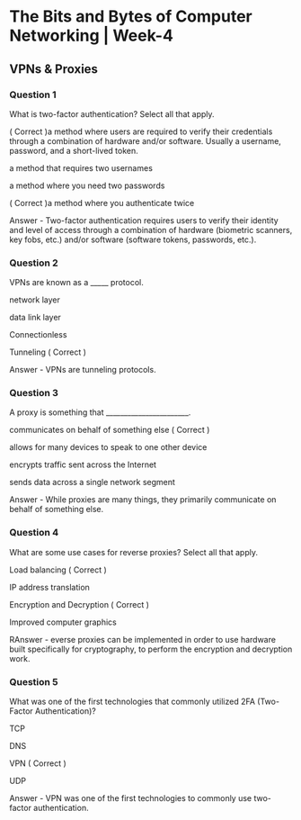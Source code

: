 # The Bits and Bytes of Computer Networking | Week-4

## VPNs & Proxies

### Question 1

What is two-factor authentication? Select all that apply.

( Correct )a method where users are required to verify their credentials through a combination of hardware and/or software. Usually a username, password, and a short-lived token.

a method that requires two usernames

a method where you need two passwords

( Correct )a method where you authenticate twice

Answer - Two-factor authentication requires users to verify their identity and level of access through a combination of hardware (biometric scanners, key fobs, etc.) and/or software (software tokens, passwords, etc.). 


### Question 2

VPNs are known as a _____ protocol.

network layer

data link layer

Connectionless

Tunneling ( Correct )

Answer - VPNs are tunneling protocols.


### Question 3

A proxy is something that _______________________.

communicates on behalf of something else  ( Correct )

allows for many devices to speak to one other device

encrypts traffic sent across the Internet

sends data across a single network segment

Answer - While proxies are many things, they primarily communicate on behalf of something else.


### Question 4

What are some use cases for reverse proxies? Select all that apply.

Load balancing  ( Correct )

IP address translation 

Encryption and Decryption  ( Correct )

Improved computer graphics

RAnswer - everse proxies can be implemented in order to use hardware built specifically for cryptography, to perform the encryption and decryption work.


### Question 5

What was one of the first technologies that commonly utilized 2FA (Two-Factor Authentication)?

TCP

DNS

VPN ( Correct )

UDP


Answer - VPN was one of the first technologies to commonly use two-factor authentication.